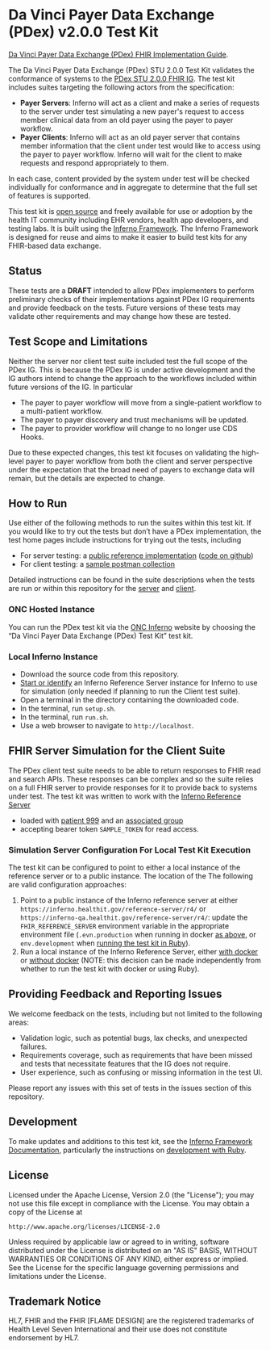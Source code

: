 # Da Vinci Payer Data Exchange (PDex) v2.0.0 Test Kit

[Da Vinci Payer Data Exchange (PDex) FHIR
Implementation Guide](https://hl7.org/fhir/us/davinci-pdex/).

The Da Vinci Payer Data Exchange (PDex) STU 2.0.0 Test Kit validates the 
conformance of systems to the 
[PDex STU 2.0.0 FHIR IG](https://hl7.org/fhir/us/davinci-pdex/). 
The test kit includes suites targeting the following actors from the specification:

- **Payer Servers**: Inferno will act as a client and make a series of
  requests to the server under test simulating a new payer's request 
  to access member clinical data from an old payer using the payer to payer workflow.
- **Payer Clients**: Inferno will act as an old payer server that contains member information
  that the client under test would like to access using the payer to payer workflow.
  Inferno will wait for the client to make requests and respond appropriately
  to them.

In each case, content provided by the system under test will be checked individually
for conformance and in aggregate to determine that the full set of features is
supported.

This test kit is [open source](#license) and freely available for use or
adoption by the health IT community including EHR vendors, health app
developers, and testing labs. It is built using the [Inferno
Framework](https://inferno-framework.github.io/). The Inferno Framework is
designed for reuse and aims to make it easier to build test kits for any
FHIR-based data exchange.

## Status

These tests are a **DRAFT** intended to allow PDex implementers to perform 
preliminary checks of their implementations against PDex IG requirements and provide 
feedback on the tests. Future versions of these tests may validate other 
requirements and may change how these are tested.

## Test Scope and Limitations

Neither the server nor client test suite included test the full scope of the PDex IG.
This is because the PDex IG is under active development and the IG authors intend to 
change the approach to the workflows included within future versions of the IG. 
In particular 
- The payer to payer workflow will move from a single-patient workflow to a multi-patient workflow.
- The payer to payer discovery and trust mechanisms will be updated.
- The payer to provider workflow will change to no longer use CDS Hooks.

Due to these expected changes, this test kit focuses on validating the high-level 
payer to payer workflow from both the client and server perspective under the expectation
that the broad need of payers to exchange data will remain, but the details are
expected to change.

## How to Run

Use either of the following methods to run the suites within this test kit.
If you would like to try out the tests but don’t have a PDex implementation, 
the test home pages include instructions for trying out the tests, including

- For server testing: a [public reference implementation](https://prior-auth.davinci.hl7.org/fhir)
  ([code on github](https://github.com/HL7-DaVinci/prior-auth))
- For client testing: a [sample postman collection](config/PAS%20Test%20Kit%20Client%20Test%20Demo.postman_collection.json)

Detailed instructions can be found in the suite descriptions when the tests
are run or within this repository for the 
[server](lib/davinci_pdex_test_kit/docs/payer_server_suite_description_v200.md#running-the-tests) and
[client](lib/davinci_pdex_test_kit/docs/payer_client_suite_description_v200.md#running-the-tests).

### ONC Hosted Instance

You can run the PDex test kit via the [ONC Inferno](https://inferno.healthit.gov/test-kits/davinci-pdex/) website by choosing the “Da Vinci Payer Data Exchange (PDex) Test Kit” test kit.

### Local Inferno Instance

- Download the source code from this repository.
- [Start or identify](#simulation-server-configuration-for-local-test-kit-execution) 
  an Inferno Reference Server instance for Inferno to use for simulation (only needed if
  planning to run the Client test suite).
- Open a terminal in the directory containing the downloaded code.
- In the terminal, run `setup.sh`.
- In the terminal, run `run.sh`.
- Use a web browser to navigate to `http://localhost`.

## FHIR Server Simulation for the Client Suite

The PDex client test suite needs to be able to return responses to FHIR read and search APIs.
These responses can be complex and so the suite relies on a full FHIR server to provide 
responses for it to provide back to systems under test. The test kit was written to work 
with the [Inferno Reference Server](https://github.com/inferno-framework/inferno-reference-server)

- loaded with [patient 999](https://github.com/inferno-framework/inferno-reference-server/blob/main/resources/pdex_bundle_patient_999.json) and an [associated group](https://github.com/inferno-framework/inferno-reference-server/blob/main/resources/pdex_proxy_group_patient_999.json)
- accepting bearer token `SAMPLE_TOKEN` for read access.

### Simulation Server Configuration For Local Test Kit Execution

The test kit can be configured to point to either a local instance of the reference server or
to a public instance. The location of the The following are valid configuration approaches:

1. Point to a public instance of the Inferno reference server at either 
   `https://inferno.healthit.gov/reference-server/r4/` or
   `https://inferno-qa.healthit.gov/reference-server/r4/`: update the `FHIR_REFERENCE_SERVER`
   environment variable in the appropriate environment file (`.evn.production` when running
   in docker [as above](#local-inferno-instance), or `env.development` when 
   [running the test kit in Ruby](#development)).
2. Run a local instance of the Inferno Reference Server, either 
   [with docker](https://github.com/inferno-framework/inferno-reference-server?tab=readme-ov-file#running-with-docker) 
   or [without docker](https://github.com/inferno-framework/inferno-reference-server?tab=readme-ov-file#running-without-docker) 
   (NOTE: this decision can be made independently from whether to run the test kit with 
   docker or using Ruby).

## Providing Feedback and Reporting Issues

We welcome feedback on the tests, including but not limited to the following areas:
- Validation logic, such as potential bugs, lax checks, and unexpected failures.
- Requirements coverage, such as requirements that have been missed and tests that necessitate features that the IG does not require.
- User experience, such as confusing or missing information in the test UI.

Please report any issues with this set of tests in the issues section of this repository.

## Development

To make updates and additions to this test kit, see the 
[Inferno Framework Documentation](https://inferno-framework.github.io/docs/),
particularly the instructions on 
[development with Ruby](https://inferno-framework.github.io/docs/getting-started/#development-with-ruby).

## License

Licensed under the Apache License, Version 2.0 (the "License"); you may not use
this file except in compliance with the License. You may obtain a copy of the
License at
```
http://www.apache.org/licenses/LICENSE-2.0
```
Unless required by applicable law or agreed to in writing, software distributed
under the License is distributed on an "AS IS" BASIS, WITHOUT WARRANTIES OR
CONDITIONS OF ANY KIND, either express or implied. See the License for the
specific language governing permissions and limitations under the License.

## Trademark Notice

HL7, FHIR and the FHIR [FLAME DESIGN] are the registered trademarks of Health
Level Seven International and their use does not constitute endorsement by HL7.

